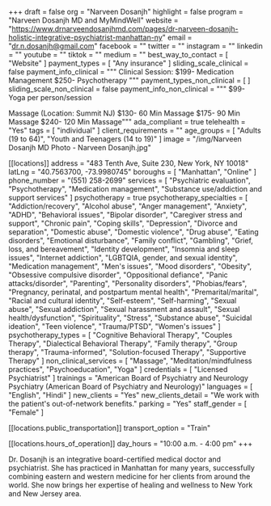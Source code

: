 +++
draft = false
org = "Narveen Dosanjh"
highlight = false
program = "Narveen Dosanjh MD and MyMindWell"
website = "https://www.drnarveendosanjhmd.com/pages/dr-narveen-dosanjh-holistic-integrative-psychiatrist-manhattan-ny"
email = "dr.n.dosanjh@gmail.com"
facebook = ""
twitter = ""
instagram = ""
linkedin = ""
youtube = ""
tiktok = ""
medium = ""
best_way_to_contact = [ "Website" ]
payment_types = [ "Any insurance" ]
sliding_scale_clinical = false
payment_info_clinical = """
Clinical Session:
$199- Medication Management
$250- Psychotherapy
"""
payment_types_non_clinical = [ ]
sliding_scale_non_clinical = false
payment_info_non_clinical = """
$99- Yoga per person/session

Massage (Location: Summit NJ)
$130- 60 Min Massage
$175- 90 Min Massage
$240- 120 Min Massage"""
ada_compliant = true
telehealth = "Yes"
tags = [ "individual" ]
client_requirements = ""
age_groups = [ "Adults (19 to 64)", "Youth and Teenagers (14 to 19)" ]
image = "/img/Narveen Dosanjh MD Photo - Narveen Dosanjh.jpg"

[[locations]]
address = "483 Tenth Ave, Suite 230, New York, NY 10018"
latLng = "40.7563700, -73.9980745"
boroughs = [ "Manhattan", "Online" ]
phone_number = "(551) 258-2699"
services = [
  "Psychiatric evaluation",
  "Psychotherapy",
  "Medication management",
  "Substance use/addiction and support services"
]
psychotherapy = true
psychotherapy_specialties = [
  "Addiction/recovery",
  "Alcohol abuse",
  "Anger management",
  "Anxiety",
  "ADHD",
  "Behavioral issues",
  "Bipolar disorder",
  "Caregiver stress and support",
  "Chronic pain",
  "Coping skills",
  "Depression",
  "Divorce and separation",
  "Domestic abuse",
  "Domestic violence",
  "Drug abuse",
  "Eating disorders",
  "Emotional disturbance",
  "Family conflict",
  "Gambling",
  "Grief, loss, and bereavement",
  "Identity development",
  "Insomnia and sleep issues",
  "Internet addiction",
  "LGBTQIA, gender, and sexual identity",
  "Medication management",
  "Men's issues",
  "Mood disorders",
  "Obesity",
  "Obsessive compulsive disorder",
  "Oppositional defiance",
  "Panic attacks/disorder",
  "Parenting",
  "Personality disorders",
  "Phobias/fears",
  "Pregnancy, perinatal, and postpartum mental health",
  "Premarital/marital",
  "Racial and cultural identity",
  "Self-esteem",
  "Self-harming",
  "Sexual abuse",
  "Sexual addiction",
  "Sexual harassment and assault",
  "Sexual health/dysfunction",
  "Spirituality",
  "Stress",
  "Substance abuse",
  "Suicidal ideation",
  "Teen violence",
  "Trauma/PTSD",
  "Women's issues"
]
psychotherapy_types = [
  "Cognitive Behavioral Therapy",
  "Couples Therapy",
  "Dialectical Behavioral Therapy",
  "Family therapy",
  "Group therapy",
  "Trauma-informed",
  "Solution-focused Therapy",
  "Supportive Therapy"
]
non_clinical_services = [
  "Massage",
  "Meditation/mindfulness practices",
  "Psychoeducation",
  "Yoga"
]
credentials = [ "Licensed Psychiatrist" ]
trainings = "American Board of Psychiatry and Neurology Psychiatry (American Board of Psychiatry and Neurology)"
languages = [ "English", "Hindi" ]
new_clients = "Yes"
new_clients_detail = "We work with the patient's out-of-network benefits."
parking = "Yes"
staff_gender = [ "Female" ]

  [[locations.public_transportation]]
  transport_option = "Train"

  [[locations.hours_of_operation]]
  day_hours = "10:00 a.m. - 4:00 pm"
+++


Dr. Dosanjh is an integrative board-certified medical doctor and psychiatrist. She has practiced in Manhattan for many years, successfully combining eastern and western medicine for her clients from around the world. She now brings her expertise of healing and wellness to New York and New Jersey area.
